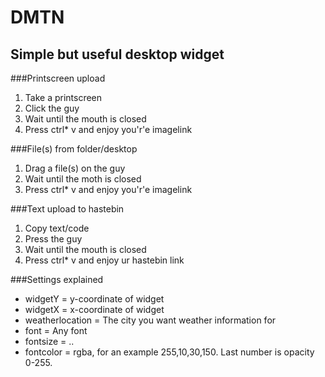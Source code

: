 DMTN
====
Simple but useful desktop widget
---



###Printscreen upload

1. Take a printscreen
2. Click the guy
3. Wait until the mouth is closed
4. Press ctrl* v and enjoy you'r'e imagelink


###File(s) from folder/desktop

1. Drag a file(s) on the guy
2. Wait until the moth is closed
3. Press ctrl* v and enjoy you'r'e imagelink


###Text upload to hastebin

1. Copy text/code
2. Press the guy
3. Wait until the mouth is closed
4. Press ctrl* v and enjoy ur hastebin link

###Settings explained
* widgetY =  y-coordinate of widget
* widgetX = x-coordinate of widget
* weatherlocation = The city you want weather information for
* font = Any font 
* fontsize = ..
* fontcolor = rgba, for an example 255,10,30,150. Last number is opacity 0-255.
